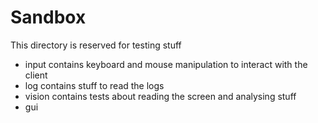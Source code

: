 # Sandbox
This directory is reserved for testing stuff

* input contains keyboard and mouse manipulation to interact with the client
* log contains stuff to read the logs
* vision contains tests about reading the screen and analysing stuff
* gui
